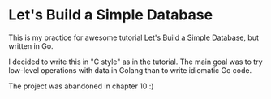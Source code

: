 # Let's Build a Simple Database

This is my practice for awesome tutorial [Let's Build a Simple Database](https://github.com/cstack/db_tutorial), but written in Go.

I decided to write this in "C style" as in the tutorial. The main goal was to try low-level operations with data in Golang than to write idiomatic Go code.

The project was abandoned in chapter 10 :)

